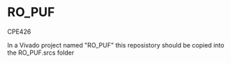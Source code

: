 # RO_PUF
CPE426

In a Vivado project named "RO_PUF" this reposistory should be copied into the RO_PUF.srcs folder
